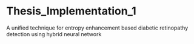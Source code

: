 # Thesis_Implementation_1
A unified technique for entropy enhancement based diabetic retinopathy detection using hybrid neural network
